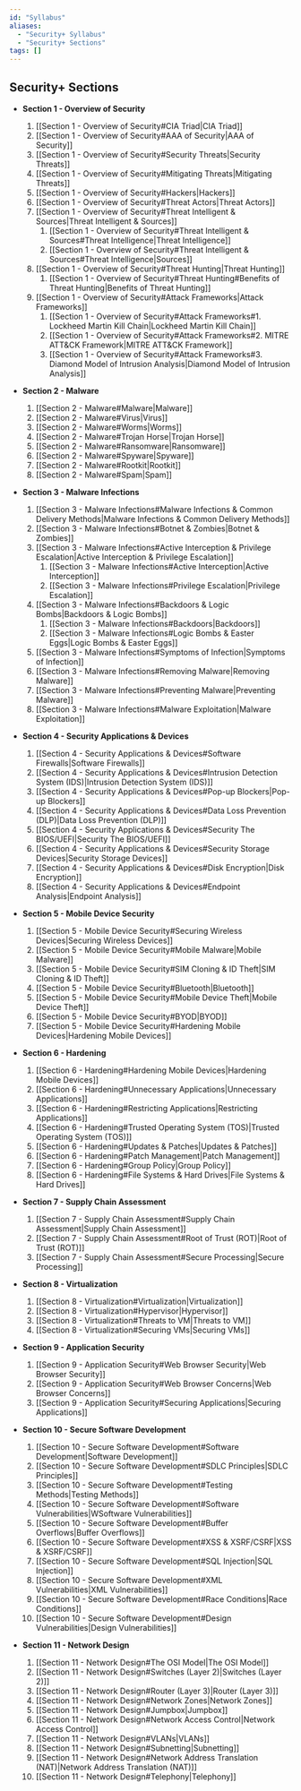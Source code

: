 ```yaml
---
id: "Syllabus"
aliases:
  - "Security+ Syllabus"
  - "Security+ Sections"
tags: []
---
```

## Security+ Sections
+ **Section 1 - Overview of Security**
    1. [[Section 1 - Overview of Security#CIA Triad|CIA Triad]]
    2. [[Section 1 - Overview of Security#AAA of Security|AAA of Security]]
    3. [[Section 1 - Overview of Security#Security Threats|Security Threats]]
    4. [[Section 1 - Overview of Security#Mitigating Threats|Mitigating Threats]]
    5. [[Section 1 - Overview of Security#Hackers|Hackers]]
    6. [[Section 1 - Overview of Security#Threat Actors|Threat Actors]]
    7. [[Section 1 - Overview of Security#Threat Intelligent & Sources|Threat Intelligent & Sources]]
        1. [[Section 1 - Overview of Security#Threat Intelligent & Sources#Threat Intelligence|Threat Intelligence]]
        2. [[Section 1 - Overview of Security#Threat Intelligent & Sources#Threat Intelligence|Sources]]
    8. [[Section 1 - Overview of Security#Threat Hunting|Threat Hunting]]
        1. [[Section 1 - Overview of Security#Threat Hunting#Benefits of Threat Hunting|Benefits of Threat Hunting]]
    9. [[Section 1 - Overview of Security#Attack Frameworks|Attack Frameworks]]
        1. [[Section 1 - Overview of Security#Attack Frameworks#1. Lockheed Martin Kill Chain|Lockheed Martin Kill Chain]]
        2. [[Section 1 - Overview of Security#Attack Frameworks#2. MITRE ATT&CK Framework|MITRE ATT&CK Framework]]
        3. [[Section 1 - Overview of Security#Attack Frameworks#3. Diamond Model of Intrusion Analysis|Diamond Model of Intrusion Analysis]]

+ **Section 2 - Malware**
    1. [[Section 2 - Malware#Malware|Malware]]
    2. [[Section 2 - Malware#Virus|Virus]]
    3. [[Section 2 - Malware#Worms|Worms]]
    4. [[Section 2 - Malware#Trojan Horse|Trojan Horse]]
    5. [[Section 2 - Malware#Ransomware|Ransomware]]
    6. [[Section 2 - Malware#Spyware|Spyware]]
    7. [[Section 2 - Malware#Rootkit|Rootkit]]
    8. [[Section 2 - Malware#Spam|Spam]]

+ **Section 3 - Malware Infections**
    1. [[Section 3 - Malware Infections#Malware Infections & Common Delivery Methods|Malware Infections & Common Delivery Methods]]
    2. [[Section 3 - Malware Infections#Botnet & Zombies|Botnet & Zombies]]
    3. [[Section 3 - Malware Infections#Active Interception & Privilege Escalation|Active Interception & Privilege Escalation]]
        1. [[Section 3 - Malware Infections#Active Interception|Active Interception]]
        2. [[Section 3 - Malware Infections#Privilege Escalation|Privilege Escalation]]
    4. [[Section 3 - Malware Infections#Backdoors & Logic Bombs|Backdoors & Logic Bombs]]
        1. [[Section 3 - Malware Infections#Backdoors|Backdoors]]
        2. [[Section 3 - Malware Infections#Logic Bombs & Easter Eggs|Logic Bombs & Easter Eggs]]
    5. [[Section 3 - Malware Infections#Symptoms of Infection|Symptoms of Infection]]
    6. [[Section 3 - Malware Infections#Removing Malware|Removing Malware]]
    7. [[Section 3 - Malware Infections#Preventing Malware|Preventing Malware]]
    8. [[Section 3 - Malware Infections#Malware Exploitation|Malware Exploitation]]

+ **Section 4 - Security Applications & Devices**
    1. [[Section 4 - Security Applications & Devices#Software Firewalls|Software Firewalls]]
    2. [[Section 4 - Security Applications & Devices#Intrusion Detection System (IDS)|Intrusion Detection System (IDS)]]
    3. [[Section 4 - Security Applications & Devices#Pop-up Blockers|Pop-up Blockers]]
    4. [[Section 4 - Security Applications & Devices#Data Loss Prevention (DLP)|Data Loss Prevention (DLP)]]
    5. [[Section 4 - Security Applications & Devices#Security The BIOS/UEFI|Security The BIOS/UEFI]]
    6. [[Section 4 - Security Applications & Devices#Security Storage Devices|Security Storage Devices]]
    7. [[Section 4 - Security Applications & Devices#Disk Encryption|Disk Encryption]]
    8. [[Section 4 - Security Applications & Devices#Endpoint Analysis|Endpoint Analysis]]

+ **Section 5 - Mobile Device Security**
    1. [[Section 5 - Mobile Device Security#Securing Wireless Devices|Securing Wireless Devices]]
    2. [[Section 5 - Mobile Device Security#Mobile Malware|Mobile Malware]]
    3. [[Section 5 - Mobile Device Security#SIM Cloning & ID Theft|SIM Cloning & ID Theft]]
    4. [[Section 5 - Mobile Device Security#Bluetooth|Bluetooth]]
    5. [[Section 5 - Mobile Device Security#Mobile Device Theft|Mobile Device Theft]]
    6. [[Section 5 - Mobile Device Security#BYOD|BYOD]]
    7. [[Section 5 - Mobile Device Security#Hardening Mobile Devices|Hardening Mobile Devices]]

+ **Section 6 - Hardening**
    1. [[Section 6 - Hardening#Hardening Mobile Devices|Hardening Mobile Devices]]
    2. [[Section 6 - Hardening#Unnecessary Applications|Unnecessary Applications]]
    3. [[Section 6 - Hardening#Restricting Applications|Restricting Applications]]
    4. [[Section 6 - Hardening#Trusted Operating System (TOS)|Trusted Operating System (TOS)]]
    5. [[Section 6 - Hardening#Updates & Patches|Updates & Patches]]
    6. [[Section 6 - Hardening#Patch Management|Patch Management]]
    7. [[Section 6 - Hardening#Group Policy|Group Policy]]
    8. [[Section 6 - Hardening#File Systems & Hard Drives|File Systems & Hard Drives]]

+ **Section 7 - Supply Chain Assessment**
    1. [[Section 7 - Supply Chain Assessment#Supply Chain Assessment|Supply Chain Assessment]]
    2. [[Section 7 - Supply Chain Assessment#Root of Trust (ROT)|Root of Trust (ROT)]]
    3. [[Section 7 - Supply Chain Assessment#Secure Processing|Secure Processing]]

+ **Section 8 - Virtualization**
    1. [[Section 8 - Virtualization#Virtualization|Virtualization]]
    2. [[Section 8 - Virtualization#Hypervisor|Hypervisor]]
    3. [[Section 8 - Virtualization#Threats to VM|Threats to VM]]
    4. [[Section 8 - Virtualization#Securing VMs|Securing VMs]]

+ **Section 9 - Application Security**
    1. [[Section 9 - Application Security#Web Browser Security|Web Browser Security]]
    2. [[Section 9 - Application Security#Web Browser Concerns|Web Browser Concerns]]
    3. [[Section 9 - Application Security#Securing Applications|Securing Applications]]

+ **Section 10 - Secure Software Development**
    1. [[Section 10 - Secure Software Development#Software Development|Software Development]]
    2. [[Section 10 - Secure Software Development#SDLC Principles|SDLC Principles]]
    3. [[Section 10 - Secure Software Development#Testing Methods|Testing Methods]]
    4. [[Section 10 - Secure Software Development#Software Vulnerabilities|WSoftware Vulnerabilities]]
    5. [[Section 10 - Secure Software Development#Buffer Overflows|Buffer Overflows]]
    6. [[Section 10 - Secure Software Development#XSS & XSRF/CSRF|XSS & XSRF/CSRF]]
    7. [[Section 10 - Secure Software Development#SQL Injection|SQL Injection]]
    8. [[Section 10 - Secure Software Development#XML Vulnerabilities|XML Vulnerabilities]]
    9. [[Section 10 - Secure Software Development#Race Conditions|Race Conditions]]
    10. [[Section 10 - Secure Software Development#Design Vulnerabilities|Design Vulnerabilities]]

+ **Section 11 - Network Design**
    1. [[Section 11 - Network Design#The OSI Model|The OSI Model]]
    2. [[Section 11 - Network Design#Switches (Layer 2)|Switches (Layer 2)]]
    3. [[Section 11 - Network Design#Router (Layer 3)|Router (Layer 3)]]
    4. [[Section 11 - Network Design#Network Zones|Network Zones]]
    5. [[Section 11 - Network Design#Jumpbox|Jumpbox]]
    6. [[Section 11 - Network Design#Network Access Control|Network Access Control]]
    7. [[Section 11 - Network Design#VLANs|VLANs]]
    8. [[Section 11 - Network Design#Subnetting|Subnetting]]
    9. [[Section 11 - Network Design#Network Address Translation (NAT)|Network Address Translation (NAT)]]
    10. [[Section 11 - Network Design#Telephony|Telephony]]
